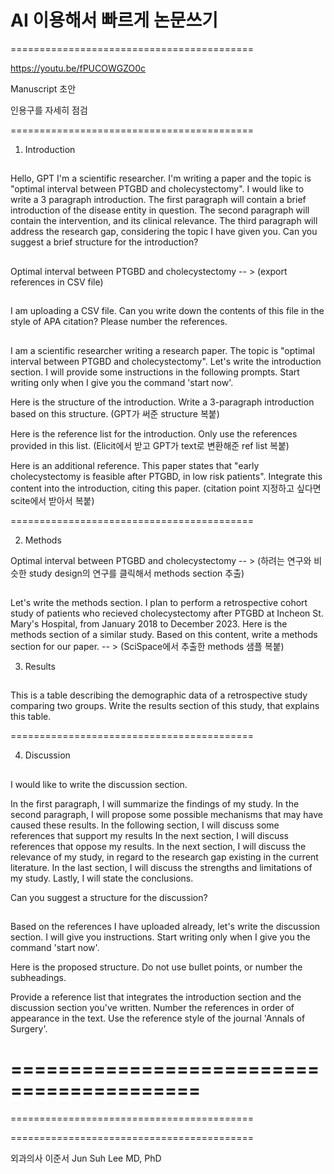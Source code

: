 # AI 이용해서 빠르게 논문쓰기

==========================================

https://youtu.be/fPUCOWGZO0c

Manuscript 초안

인용구를 자세히 점검

==========================================

1. Introduction

## <Chat GPT>
Hello, GPT
I'm a scientific researcher. I'm writing a paper and the topic is "optimal interval between PTGBD and
cholecystectomy".
I would like to write a 3 paragraph introduction. The first paragraph will contain a brief introduction of the disease
entity in question. The second paragraph will contain the intervention, and its clinical relevance. The third
paragraph will address the research gap, considering the topic I have given you. Can you suggest a brief structure
for the introduction?



## <Elicit>
Optimal interval between PTGBD and cholecystectomy
-- > (export references in CSV file)

## <Chat GPT>
I am uploading a CSV file. Can you write down the contents of this file in the style of APA citation? Please number
the references.




## <Claude>

I am a scientific researcher writing a research paper. The topic is "optimal interval between PTGBD and
cholecystectomy". Let's write the introduction section. I will provide some instructions in the following prompts.
Start writing only when I give you the command 'start now'.

Here is the structure of the introduction. Write a 3-paragraph introduction based on this structure.
(GPT가 써준 structure 복붙)

Here is the reference list for the introduction. Only use the references provided in this list.
(Elicit에서 받고 GPT가 text로 변환해준 ref list 복붙)

Here is an additional reference. This paper states that "early cholecystectomy is feasible after PTGBD, in low risk
patients". Integrate this content into the introduction, citing this paper.
(citation point 지정하고 싶다면 scite에서 받아서 복붙)

==========================================

2. Methods

<SciSpace>
Optimal interval between PTGBD and cholecystectomy
-- > (하려는 연구와 비슷한 study design의 연구를 클릭해서 methods section 추출)



## <Claude>

Let's write the methods section.
I plan to perform a retrospective cohort study of patients who recieved cholecystectomy after PTGBD at Incheon St.
Mary's Hospital, from January 2018 to December 2023.
Here is the methods section of a similar study. Based on this content, write a methods section for our paper.
-- > (SciSpace에서 추출한 methods 샘플 복붙)



3. Results

## <GPT>

This is a table describing the demographic data of a retrospective study comparing two groups.
Write the results section of this study, that explains this table.


==========================================

4. Discussion

## <GPT>

I would like to write the discussion section.

In the first paragraph, I will summarize the findings of my study.
In the second paragraph, I will propose some possible mechanisms that may have caused these results.
In the following section, I will discuss some references that support my results
In the next section, I will discuss references that oppose my results.
In the next section, I will discuss the relevance of my study, in regard to the research gap existing in the current
literature.
In the last section, I will discuss the strengths and limitations of my study.
Lastly, I will state the conclusions.

Can you suggest a structure for the discussion?

## <Claude>
Based on the references I have uploaded already, let's write the discussion section. I will give you instructions. Start
writing only when I give you the command 'start now'.

Here is the proposed structure. Do not use bullet points, or number the subheadings.

Provide a reference list that integrates the introduction section and the discussion section you've written. Number
the references in order of appearance in the text. Use the reference style of the journal 'Annals of Surgery'.


==========================================
==========================================
==========================================

==========================================

외과의사 이준서 Jun Suh Lee MD, PhD
